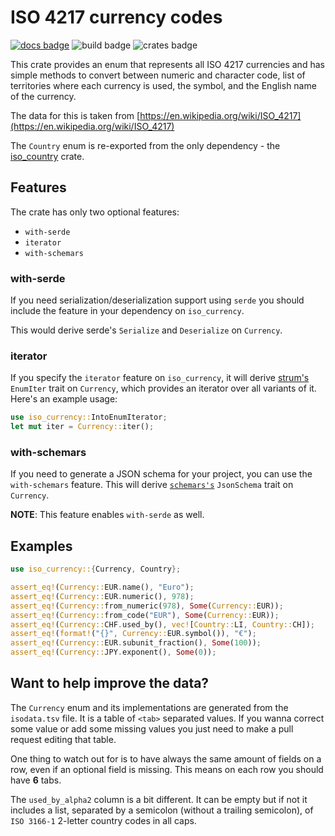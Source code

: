 # ISO 4217 currency codes

[![docs badge](https://docs.rs/iso_currency/badge.svg)](https://docs.rs/iso_currency)
![build badge](https://github.com/zbrox/iso_currency/workflows/Build/badge.svg)
![crates badge](https://img.shields.io/crates/v/iso_currency.svg)

This crate provides an enum that represents all ISO 4217 currencies and
has simple methods to convert between numeric and character code, list of
territories where each currency is used, the symbol, and the English name of the currency.

The data for this is taken from
[https://en.wikipedia.org/wiki/ISO_4217](https://en.wikipedia.org/wiki/ISO_4217)

The `Country` enum is re-exported from the only dependency - the [iso_country](https://crates.io/crates/iso_country) crate.

## Features

The crate has only two optional features:

- `with-serde`
- `iterator`
- `with-schemars`

### with-serde

If you need serialization/deserialization support using `serde` you should include the feature in your dependency on `iso_currency`.

This would derive serde's `Serialize` and `Deserialize` on `Currency`.

### iterator

If you specify the `iterator` feature on `iso_currency`, it will derive [strum's](https://crates.io/crates/strum) `EnumIter` trait on `Currency`, which provides an iterator over all variants of it. Here's an example usage:

```rust
use iso_currency::IntoEnumIterator;
let mut iter = Currency::iter();
```

### with-schemars

If you need to generate a JSON schema for your project, you can use the `with-schemars` feature. This will derive [`schemars's`](https://crates.io/crates/schemars) `JsonSchema` trait on `Currency`.

**NOTE**: This feature enables `with-serde` as well.

## Examples

```rust
use iso_currency::{Currency, Country};

assert_eq!(Currency::EUR.name(), "Euro");
assert_eq!(Currency::EUR.numeric(), 978);
assert_eq!(Currency::from_numeric(978), Some(Currency::EUR));
assert_eq!(Currency::from_code("EUR"), Some(Currency::EUR));
assert_eq!(Currency::CHF.used_by(), vec![Country::LI, Country::CH]);
assert_eq!(format!("{}", Currency::EUR.symbol()), "€");
assert_eq!(Currency::EUR.subunit_fraction(), Some(100));
assert_eq!(Currency::JPY.exponent(), Some(0));
```

## Want to help improve the data?

The `Currency` enum and its implementations are generated from the `isodata.tsv` file. It is a table of `<tab>` separated values. If you wanna correct some value or add some missing values you just need to make a pull request editing that table.

One thing to watch out for is to have always the same amount of fields on a row, even if an optional field is missing. This means on each row you should have **6** tabs.

The `used_by_alpha2` column is a bit different. It can be empty but if not it includes a list, separated by a semicolon (without a trailing semicolon), of `ISO 3166-1` 2-letter country codes in all caps.

